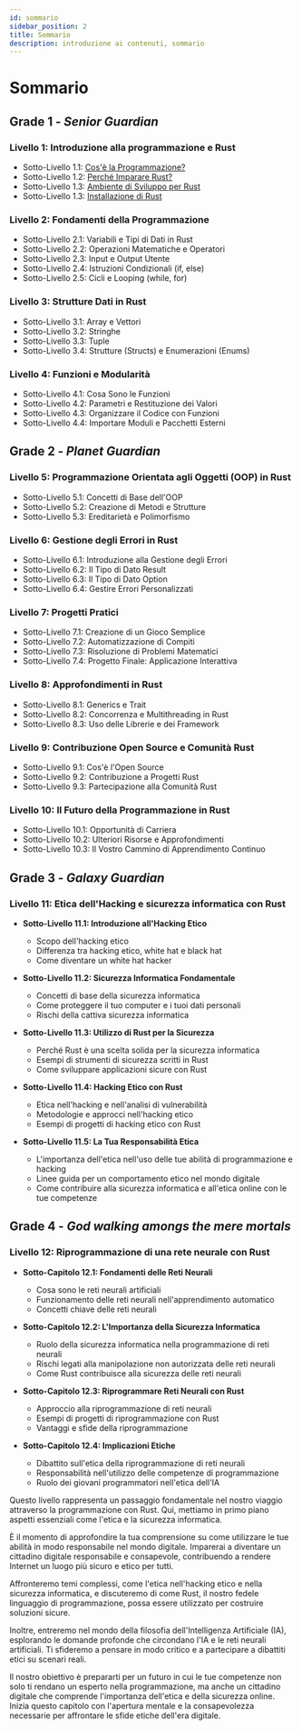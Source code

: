 ```yaml
---
id: sommario
sidebar_position: 2
title: Sommario
description: introduzione ai contenuti, sommario
---
```


# Sommario

## Grade 1 - *Senior Guardian*
### Livello 1: Introduzione alla programmazione e Rust
  - Sotto-Livello 1.1: [Cos'è la Programmazione?](./Livello-01/la-programmazione)
  - Sotto-Livello 1.2: [Perché Imparare Rust?](./Livello-01/perchè-imparare-rust)
  - Sotto-Livello 1.3: [Ambiente di Sviluppo per Rust](./Livello-01/ambiente-sviluppo-rust)
  - Sotto-Livello 1.3: [Installazione di Rust](./Livello-01/installazione)

### Livello 2: Fondamenti della Programmazione
  - Sotto-Livello 2.1: Variabili e Tipi di Dati in Rust
  - Sotto-Livello 2.2: Operazioni Matematiche e Operatori
  - Sotto-Livello 2.3: Input e Output Utente
  - Sotto-Livello 2.4: Istruzioni Condizionali (if, else)
  - Sotto-Livello 2.5: Cicli e Looping (while, for)

### Livello 3: Strutture Dati in Rust
  - Sotto-Livello 3.1: Array e Vettori
  - Sotto-Livello 3.2: Stringhe
  - Sotto-Livello 3.3: Tuple
  - Sotto-Livello 3.4: Strutture (Structs) e Enumerazioni (Enums)

### Livello 4: Funzioni e Modularità
  - Sotto-Livello 4.1: Cosa Sono le Funzioni
  - Sotto-Livello 4.2: Parametri e Restituzione dei Valori
  - Sotto-Livello 4.3: Organizzare il Codice con Funzioni
  - Sotto-Livello 4.4: Importare Moduli e Pacchetti Esterni


## Grade 2 - *Planet Guardian*
### Livello 5: Programmazione Orientata agli Oggetti (OOP) in Rust
  - Sotto-Livello 5.1: Concetti di Base dell'OOP
  - Sotto-Livello 5.2: Creazione di Metodi e Strutture
  - Sotto-Livello 5.3: Ereditarietà e Polimorfismo

### Livello 6: Gestione degli Errori in Rust
  - Sotto-Livello 6.1: Introduzione alla Gestione degli Errori
  - Sotto-Livello 6.2: Il Tipo di Dato Result
  - Sotto-Livello 6.3: Il Tipo di Dato Option
  - Sotto-Livello 6.4: Gestire Errori Personalizzati

### Livello 7: Progetti Pratici
  - Sotto-Livello 7.1: Creazione di un Gioco Semplice
  - Sotto-Livello 7.2: Automatizzazione di Compiti
  - Sotto-Livello 7.3: Risoluzione di Problemi Matematici
  - Sotto-Livello 7.4: Progetto Finale: Applicazione Interattiva

### Livello 8: Approfondimenti in Rust
  - Sotto-Livello 8.1: Generics e Trait
  - Sotto-Livello 8.2: Concorrenza e Multithreading in Rust
  - Sotto-Livello 8.3: Uso delle Librerie e dei Framework

### Livello 9: Contribuzione Open Source e Comunità Rust
  - Sotto-Livello 9.1: Cos'è l'Open Source
  - Sotto-Livello 9.2: Contribuzione a Progetti Rust
  - Sotto-Livello 9.3: Partecipazione alla Comunità Rust

### Livello 10: Il Futuro della Programmazione in Rust
  - Sotto-Livello 10.1: Opportunità di Carriera
  - Sotto-Livello 10.2: Ulteriori Risorse e Approfondimenti
  - Sotto-Livello 10.3: Il Vostro Cammino di Apprendimento Continuo


## Grade 3 - *Galaxy Guardian*
### Livello 11: Etica dell'Hacking e sicurezza informatica con Rust
  - **Sotto-Livello 11.1: Introduzione all'Hacking Etico**
    - Scopo dell'hacking etico
    - Differenza tra hacking etico, white hat e black hat
    - Come diventare un white hat hacker

  - **Sotto-Livello 11.2: Sicurezza Informatica Fondamentale**
    - Concetti di base della sicurezza informatica
    - Come proteggere il tuo computer e i tuoi dati personali
    - Rischi della cattiva sicurezza informatica

  - **Sotto-Livello 11.3: Utilizzo di Rust per la Sicurezza**
    - Perché Rust è una scelta solida per la sicurezza informatica
    - Esempi di strumenti di sicurezza scritti in Rust
    - Come sviluppare applicazioni sicure con Rust

  - **Sotto-Livello 11.4: Hacking Etico con Rust**
    - Etica nell'hacking e nell'analisi di vulnerabilità
    - Metodologie e approcci nell'hacking etico
    - Esempi di progetti di hacking etico con Rust

  - **Sotto-Livello 11.5: La Tua Responsabilità Etica**
    - L'importanza dell'etica nell'uso delle tue abilità di programmazione e hacking
    - Linee guida per un comportamento etico nel mondo digitale
    - Come contribuire alla sicurezza informatica e all'etica online con le tue competenze


## Grade 4 - *God walking amongs the mere mortals*
### Livello 12: Riprogrammazione di una rete neurale con Rust
  - **Sotto-Capitolo 12.1: Fondamenti delle Reti Neurali**
    - Cosa sono le reti neurali artificiali
    - Funzionamento delle reti neurali nell'apprendimento automatico
    - Concetti chiave delle reti neurali

  - **Sotto-Capitolo 12.2: L'Importanza della Sicurezza Informatica**
    - Ruolo della sicurezza informatica nella programmazione di reti neurali
    - Rischi legati alla manipolazione non autorizzata delle reti neurali
    - Come Rust contribuisce alla sicurezza delle reti neurali

  - **Sotto-Capitolo 12.3: Riprogrammare Reti Neurali con Rust**
    - Approccio alla riprogrammazione di reti neurali
    - Esempi di progetti di riprogrammazione con Rust
    - Vantaggi e sfide della riprogrammazione

  - **Sotto-Capitolo 12.4: Implicazioni Etiche**
    - Dibattito sull'etica della riprogrammazione di reti neurali
    - Responsabilità nell'utilizzo delle competenze di programmazione
    - Ruolo dei giovani programmatori nell'etica dell'IA
    

Questo livello rappresenta un passaggio fondamentale nel nostro viaggio attraverso la programmazione con Rust. Qui, mettiamo in primo piano aspetti essenziali come l'etica e la sicurezza informatica.

È il momento di approfondire la tua comprensione su come utilizzare le tue abilità in modo responsabile nel mondo digitale. Imparerai a diventare un cittadino digitale responsabile e consapevole, contribuendo a rendere Internet un luogo più sicuro e etico per tutti.

Affronteremo temi complessi, come l'etica nell'hacking etico e nella sicurezza informatica, e discuteremo di come Rust, il nostro fedele linguaggio di programmazione, possa essere utilizzato per costruire soluzioni sicure.

Inoltre, entreremo nel mondo della filosofia dell'Intelligenza Artificiale (IA), esplorando le domande profonde che circondano l'IA e le reti neurali artificiali. Ti sfideremo a pensare in modo critico e a partecipare a dibattiti etici su scenari reali.

Il nostro obiettivo è prepararti per un futuro in cui le tue competenze non solo ti rendano un esperto nella programmazione, ma anche un cittadino digitale che comprende l'importanza dell'etica e della sicurezza online. Inizia questo capitolo con l'apertura mentale e la consapevolezza necessarie per affrontare le sfide etiche dell'era digitale.